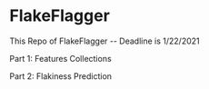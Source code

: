 # FlakeFlagger
 
This Repo of FlakeFlagger -- Deadline is 1/22/2021


Part 1: Features Collections




Part 2: Flakiness Prediction 
